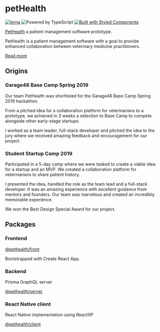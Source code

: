 # petHealth

[![lerna](https://img.shields.io/badge/maintained%20with-lerna-cc00ff.svg)](https://lernajs.io/)
![Powered by TypeScript](https://img.shields.io/badge/powered%20by-typescript-blue.svg)
[![Built with Styled Components](https://img.shields.io/badge/built%20with-styled%20components-db7093.svg)](https://www.styled-components.com/)

[PetHealth](https://otttooming.github.io/projects/pethealth-pms/) a patient management software prototype.

PetHealth is a patient management software with a goal to provide enhanced collaboration between veterinary medicine practitioners.

[Read more](https://otttooming.github.io/projects/pethealth-pms/)

## Origins

### Garage48 Base Camp Spring 2019

Our team PetHealth was shortlisted for the Garage48 Base Camp Spring 2019 hackathon.

From a pitched idea for a collaboration platform for veterinarians to a prototype, we achieved in 3 weeks a selection to Base Camp to compete alongside other early-stage startups.

I worked as a team leader, full-stack developer and pitched the idea to the jury where we received amazing feedback and encouragement for our project.

### Student Startup Camp 2019

Participated in a 5-day camp where we were tasked to create a viable idea for a startup and an MVP. We created a collaboration platform for veterinarians to share patient history.

I presented the idea, handled the role as the team lead and a full-stack developer. It was an amazing experience with excellent guidance from mentors and founders. Our team was marvelous and created an incredibly memorable experience.

We won the Best Design Special Award for our project.

## Packages

### Frontend

[@pethealth/front](./packages/healthvet-front)

Bootstrapped with Create React App.

### Backend

Prisma GraphQL server

[@pethealth/server](./packages/healthvet-server)

### React Native client

React Native implementation using ReactXP

[@pethealth/client](./packages/pethealth-client)
